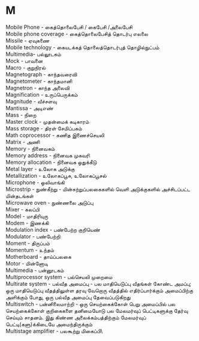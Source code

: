 # M
Mobile Phone - கைத்தொலைபேசி / கைபேசி /அலைபேசி\
Mobile phone coverage - கைத்தொலைபேசித் தொடர்பு எலலை\
Missile - ஏவுகணை\
Mobile technology - கையடக்கத் தொலைத்தொடர்புத் தொழில்நுட்பம்\
Multimedia- பல்லூடகம்\
Mock - பாவனை\
Macro - குறுநிரல்\
Magnetograph - காந்தவரைவி\
Magnetometer - காந்தமானி\
Magnetron - காந்த அலைவி\
Magnification - உருப்பெருக்கம்\
Magnitude - வீச்சளவு\
Mantissa - அடிஎண்\
Mass - நிறை\
Master clock - முதன்மைக் கடிகாரம்\
Mass storage - திரள் சேமிப்பகம்\
Math coprocessor - கணித இணைச்செயலி\
Matrix - அணி\
Memory - நினைவகம்\
Memory address - நினைவக முகவரி\
Memory allocation - நினைவக ஒதுக்கீடு\
Metal layer - உலோக அடுக்கு\
Metallization - உலோகப்பூசு, உலோகப்பூசல்\
Microphone - ஒலிவாங்கி\
Microstrip - நுண்கீற்று - மின்சுற்றுப்பலகைகளில் வெளி அடுக்குகளில் அச்சிடப்பட்ட மின்தடங்கள்\
Microwave oven - நுண்ணலை அடுப்பு\
Mixer - கலப்பி\
Model - மாதிரியுரு\
Modem - இணக்கி\
Modulation index - பண்பேற்ற குறியெண்\
Modulator - பண்பேற்றி\
Moment - திருப்பம்\
Momentum - உந்தம்\
Motherboard - தாய்ப்பலகை\
Motor - மின்னோடி\
Multimedia - பன்னூடகம்\
Multiprocessor system - பல்செயலி முறைமை\
Multirate system - பல்வீத அமைப்பு - பல மாதியெடுப்பு வீதங்கள் கோண்ட அமப்பு; ஒரு மாதியெடுப்பு வீதத்திலுள்ள தரவு வேறொரு வீதத்தில் எதிர்ப்பார்க்கும் அமைப்பிற்கு அளிக்கும் போது, ஒரு பல்வீத அமைப்பு தேவைப்படுகிறது\
Multiswitch - பன்னிலைமாற்றி - ஒரு செயற்கைக்கோள் பெறு அமைப்பில் பல செயற்கைக்கோள் குறிகைகளை தனிமையோடு பல மேலமர்வுப் பெட்டிகளுக்கு தேர்வு செய்யும் சாதனம். இது கிண்ண அலைக்கம்பத்திற்கும் மேலமர்வுப் பெட்டி(களு)க்கிடையே அமைந்திருக்கும்\
Multistage amplifier - பலகூற்று மிகைப்பி\
